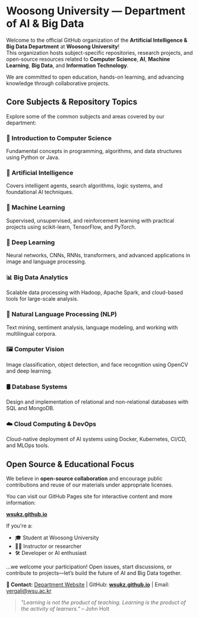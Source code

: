 # Woosong University — Department of AI & Big Data

Welcome to the official GitHub organization of the **Artificial Intelligence & Big Data Department** at **Woosong University**!  
This organization hosts subject-specific repositories, research projects, and open-source resources related to **Computer Science**, **AI**, **Machine Learning**, **Big Data**, and **Information Technology**.

We are committed to open education, hands-on learning, and advancing knowledge through collaborative projects.


## Core Subjects & Repository Topics

Explore some of the common subjects and areas covered by our department:

### 🔰 Introduction to Computer Science
Fundamental concepts in programming, algorithms, and data structures using Python or Java.

### 🧠 Artificial Intelligence
Covers intelligent agents, search algorithms, logic systems, and foundational AI techniques.

### 🤖 Machine Learning
Supervised, unsupervised, and reinforcement learning with practical projects using scikit-learn, TensorFlow, and PyTorch.

### 🧬 Deep Learning
Neural networks, CNNs, RNNs, transformers, and advanced applications in image and language processing.

### 📊 Big Data Analytics
Scalable data processing with Hadoop, Apache Spark, and cloud-based tools for large-scale analysis.

### 💬 Natural Language Processing (NLP)
Text mining, sentiment analysis, language modeling, and working with multilingual corpora.

### 🖼️ Computer Vision
Image classification, object detection, and face recognition using OpenCV and deep learning.

### 🛢️ Database Systems
Design and implementation of relational and non-relational databases with SQL and MongoDB.

### ☁️ Cloud Computing & DevOps
Cloud-native deployment of AI systems using Docker, Kubernetes, CI/CD, and MLOps tools.



## Open Source & Educational Focus

We believe in **open-source collaboration** and encourage public contributions and reuse of our materials under appropriate licenses.

You can visit our GitHub Pages site for interactive content and more information:

[**wsukz.github.io**](https://wsukz.github.io) 



If you're a:
- 🎓 Student at Woosong University
- 👩‍🏫 Instructor or researcher
- 🛠️ Developer or AI enthusiast

...we welcome your participation! Open issues, start discussions, or contribute to projects—let’s build the future of AI and Big Data together.



**📧 Contact:** [Department Website](https://www.endicott.ac.kr/page/index.jsp?code=endicott0205) | GitHub: [**wsukz.github.io**](https://wsukz.github.io)  | Email: [yergali@wsu.ac.kr](yergali@wsu.ac.kr)



> _"Learning is not the product of teaching. Learning is the product of the activity of learners."_ – John Holt

